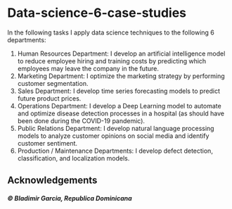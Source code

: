 # Data-science-6-case-studies

In the following tasks I apply data science techniques to the following 6 departments: 

1. Human Resources Department: I develop an artificial intelligence model to reduce employee hiring and training costs by predicting which employees may leave the company in the future.
2. Marketing Department: I optimize the marketing strategy by performing customer segmentation.
3. Sales Department: I develop time series forecasting models to predict future product prices.
4. Operations Department: I develop a Deep Learning model to automate and optimize disease detection processes in a hospital (as should have been done during the COVID-19 pandemic).
5. Public Relations Department: I develop natural language processing models to analyze customer opinions on social media and identify customer sentiment.
6. Production / Maintenance Departments: I develop defect detection, classification, and localization models.

## Acknowledgements

##### © Bladimir Garcia, Republica Dominicana
